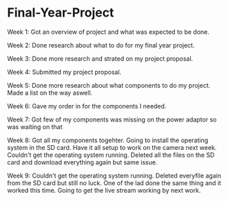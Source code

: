 # Final-Year-Project

Week 1: Got an overview of project and what was expected to be done. 

Week 2: Done research about what to do for my final year project.

Week 3: Done more research and strated on my project proposal.

Week 4: Submitted my project proposal.

Week 5: Done more research about what components to do my project.
        Made a list on the way aswell.
        
Week 6: Gave my order in for the components I needed.

Week 7: Got few of my components was missing on the power adaptor so was waiting on that

Week 8: Got all my components togehter.
        Going to install the operating system in the SD card.
        Have it all setup to work on the camera next week. 
        Couldn't get the operating system running.
        Deleted all the files on the SD card and download everything again but same issue.

Week 9: Couldn't get the operating system running.
        Deleted everyfile again from the SD card but still no luck.
        One of the lad done the same thing and it worked this time.
        Going to get the live stream working by next work.
     
       
